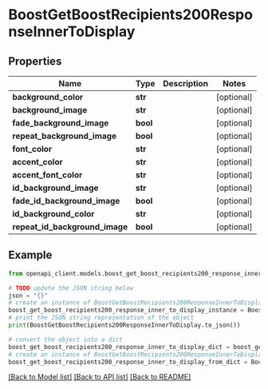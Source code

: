 # BoostGetBoostRecipients200ResponseInnerToDisplay


## Properties

Name | Type | Description | Notes
------------ | ------------- | ------------- | -------------
**background_color** | **str** |  | [optional] 
**background_image** | **str** |  | [optional] 
**fade_background_image** | **bool** |  | [optional] 
**repeat_background_image** | **bool** |  | [optional] 
**font_color** | **str** |  | [optional] 
**accent_color** | **str** |  | [optional] 
**accent_font_color** | **str** |  | [optional] 
**id_background_image** | **str** |  | [optional] 
**fade_id_background_image** | **bool** |  | [optional] 
**id_background_color** | **str** |  | [optional] 
**repeat_id_background_image** | **bool** |  | [optional] 

## Example

```python
from openapi_client.models.boost_get_boost_recipients200_response_inner_to_display import BoostGetBoostRecipients200ResponseInnerToDisplay

# TODO update the JSON string below
json = "{}"
# create an instance of BoostGetBoostRecipients200ResponseInnerToDisplay from a JSON string
boost_get_boost_recipients200_response_inner_to_display_instance = BoostGetBoostRecipients200ResponseInnerToDisplay.from_json(json)
# print the JSON string representation of the object
print(BoostGetBoostRecipients200ResponseInnerToDisplay.to_json())

# convert the object into a dict
boost_get_boost_recipients200_response_inner_to_display_dict = boost_get_boost_recipients200_response_inner_to_display_instance.to_dict()
# create an instance of BoostGetBoostRecipients200ResponseInnerToDisplay from a dict
boost_get_boost_recipients200_response_inner_to_display_from_dict = BoostGetBoostRecipients200ResponseInnerToDisplay.from_dict(boost_get_boost_recipients200_response_inner_to_display_dict)
```
[[Back to Model list]](../README.md#documentation-for-models) [[Back to API list]](../README.md#documentation-for-api-endpoints) [[Back to README]](../README.md)


